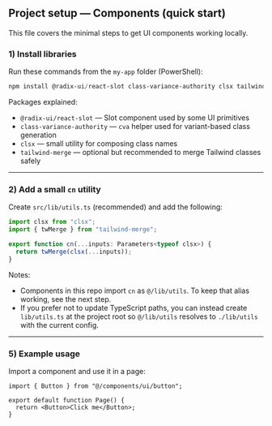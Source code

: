 ## Project setup — Components (quick start)

This file covers the minimal steps to get UI components working locally.

### 1) Install libraries

Run these commands from the `my-app` folder (PowerShell):

```powershell
npm install @radix-ui/react-slot class-variance-authority clsx tailwind-merge
```

Packages explained:
- `@radix-ui/react-slot` — Slot component used by some UI primitives
- `class-variance-authority` — `cva` helper used for variant-based class generation
- `clsx` — small utility for composing class names
- `tailwind-merge` — optional but recommended to merge Tailwind classes safely

---

### 2) Add a small `cn` utility

Create `src/lib/utils.ts` (recommended) and add the following:

```ts
import clsx from "clsx";
import { twMerge } from "tailwind-merge";

export function cn(...inputs: Parameters<typeof clsx>) {
  return twMerge(clsx(...inputs));
}
```

Notes:
- Components in this repo import `cn` as `@/lib/utils`. To keep that alias working, see the next step.
- If you prefer not to update TypeScript paths, you can instead create `lib/utils.ts` at the project root so `@/lib/utils` resolves to `./lib/utils` with the current config.

---

### 5) Example usage

Import a component and use it in a page:

```tsx
import { Button } from "@/components/ui/button";

export default function Page() {
  return <Button>Click me</Button>;
}
```

